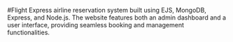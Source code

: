 #Flight Express
airline reservation system built using EJS, MongoDB, Express, and Node.js. The website features both an admin dashboard and a user interface, providing seamless booking and management functionalities.
